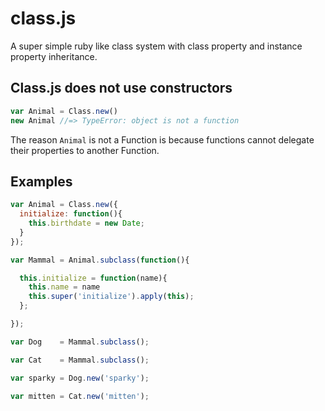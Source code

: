 class.js
========

A super simple ruby like class system with class property and instance property inheritance.

## Class.js does not use constructors

```javascript
var Animal = Class.new()
new Animal //=> TypeError: object is not a function
```

The reason `Animal` is not a Function is because functions cannot delegate their properties to another Function.


## Examples

```javascript
var Animal = Class.new({
  initialize: function(){
    this.birthdate = new Date;
  }
});

var Mammal = Animal.subclass(function(){

  this.initialize = function(name){
    this.name = name
    this.super('initialize').apply(this);
  };

});

var Dog    = Mammal.subclass();

var Cat    = Mammal.subclass();

var sparky = Dog.new('sparky');

var mitten = Cat.new('mitten');
```
